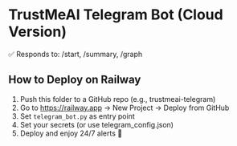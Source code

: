 # TrustMeAI Telegram Bot (Cloud Version)

✅ Responds to:
/start, /summary, /graph

## How to Deploy on Railway

1. Push this folder to a GitHub repo (e.g., trustmeai-telegram)
2. Go to https://railway.app → New Project → Deploy from GitHub
3. Set `telegram_bot.py` as entry point
4. Set your secrets (or use telegram_config.json)
5. Deploy and enjoy 24/7 alerts 🚀
